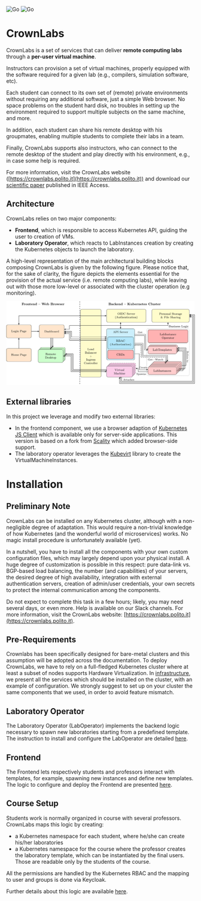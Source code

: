 ![Go](https://github.com/netgroup-polito/CrownLabs/workflows/Frontend/badge.svg)
![Go](https://github.com/netgroup-polito/CrownLabs/workflows/Laboratory%20Operator/badge.svg)


# CrownLabs

CrownLabs is a set of services that can deliver **remote computing labs** through a **per-user virtual machine**.

Instructors can provision a set of virtual machines, properly equipped with the software required for a given lab (e.g., compilers, simulation software, etc).

Each student can connect to its own set of (remote) private environments without requiring any additional software, just a simple Web browser. No space problems on the student hard disk, no troubles in setting up the environment required to support multiple subjects on the same machine, and more.

In addition, each student can share his remote desktop with his groupmates, enabling multiple students to complete their labs in a team.

Finally, CrownLabs supports also instructors, who can connect to the remote desktop of the student and play directly with his environment, e.g., in case some help is required.

For more information, visit the CrownLabs website ([https://crownlabs.polito.it](https://crownlabs.polito.it)) and download our [scientific paper](https://ieeexplore.ieee.org/document/9136697) published in IEEE Access.


## Architecture

CrownLabs relies on two major components:

* **Frontend**, which is responsible to access Kubernetes API, guiding the user to creation of VMs.
* **Laboratory Operator**, which reacts to LabInstances creation by creating the Kubernetes objects to launch
the laboratory.

A high-level representation of the main architectural building blocks composing CrownLabs is given by the following figure. Please notice that, for the sake of clarity, the figure depicts the elements essential for the provision of the actual service (i.e. remote computing labs), while leaving out with those more low-level or associated with the cluster operation (e.g monitoring).

![CrownLabs High-Level Architecture](documentation/architecture.svg)


## External libraries

In this project we leverage and modify two external libraries:

* In the frontend component, we use a browser adaption of [Kubernetes JS Client](https://github.com/kubernetes-client/javascript)
which is available only for server-side applications. This version is based on a fork from [Scality](https://github.com/scality/kubernetes-client-javascript/tree/browser) which added browser-side support.
* The laboratory operator leverages the [Kubevirt](https://kubevirt.io/) library to create the VirtualMachineInstances.

# Installation

## Preliminary Note

CrownLabs can be installed on any Kubernetes cluster, although with a non-negligible degree of adaptation.
This would require a non-trivial knowledge of how Kubernetes (and the wonderful world of microservices) works.
No magic install procedure is unfortunately available (yet).

In a nutshell, you have to install all the components with your own custom configuration files, which may largely depend upon your physical install.
A huge degree of customization is possible in this respect: pure data-link vs. BGP-based load balancing, the number (and capabilities) of your servers, the desired degree of high availability, integration with external authentication servers, creation of admin/user credentials, your own secrets to protect the internal communication among the components.

Do not expect to complete this task in a few hours; likely, you may need several days, or even more.
Help is available on our Slack channels.
For more information, visit the CrownLabs website: [https://crownlabs.polito.it](https://crownlabs.polito.it).

## Pre-Requirements

Crownlabs has been specifically designed for bare-metal clusters and this assumption will be adopted across the documentation. To deploy CrownLabs, we have to rely on a full-fledged Kubernetes cluster where at least a subset of nodes supports Hardware Virtualization.
In [infrastructure](infrastructure/), we present all the services which should be installed on the cluster, with an example of configuration. We strongly suggest to set up on your cluster the same components that we used, in order to avoid feature mismatch.

## Laboratory Operator

The Laboratory Operator (LabOperator) implements the backend logic necessary to spawn new laboratories starting from a predefined template. The instruction to install and configure the LabOperator are detailed [here](operators/labInstance-operator/).

## Frontend

The Frontend lets respectively students and professors interact with templates, for example, spawning new instances and define new templates. The logic to configure and deploy the Frontend are presented [here](webservice).

## Course Setup

Students work is normally organized in course with several professors. CrownLabs maps this logic by creating:

* a Kubernetes namespace for each student, where he/she can create his/her laboratories
* a Kubernetes namespace for the course where the professor creates the laboratory template, which can be instantiated by the final users. Those are readable only by the students of the course.

All the permissions are handled by the Kubernetes RBAC and the mapping to user and groups is done via Keycloak.

Further details about this logic are available [here](provisioning/courses/).

